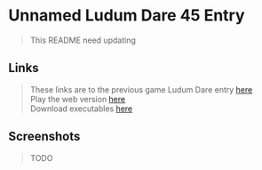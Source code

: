 # Unnamed Ludum Dare 45 Entry
> This README need updating

## Links
> These links are to the previous game
Ludum Dare entry [here](https://ldjam.com/events/ludum-dare/38/an-adventurers-exodus/)  
Play the web version [here](https://aggrathon.github.io/LudumDare38/)  
Download executables [here](https://github.com/Aggrathon/LudumDare38/releases)  

## Screenshots
> TODO
